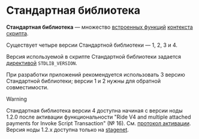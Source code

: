 # Стандартная библиотека

**Стандартная библиотека** — множество [встроенных функций](/ride/functions/built-in-functions.md) [контекста скрипта](/ride/script/script-context.md).

Существует четыре версии Стандартной библиотеки — 1, 2, 3 и 4.

Версия используемой в скрипте Стандартной библиотеки задается [директивой](/ride/script/directives.md) `STDLIB_VERSION`.

При разработки приложений рекомендуется использовать 3 версию Стандартной библиотеки; версии 1 и 2 нужны для обратной совместимости.

> [!WARNING]
> Стандартная библиотека версии 4 доступна начиная с версии ноды 1.2.0 после активации функциональности "Ride V4 and multiple attached payments for Invoke Script Transaction" (№ 16). См. [протокол активации](/platform-features/activation-protocol.md).<br>
Версия ноды 1.2.x доступна только на [stagenet](/blockchain/blockchain-network/stage-network.md).
